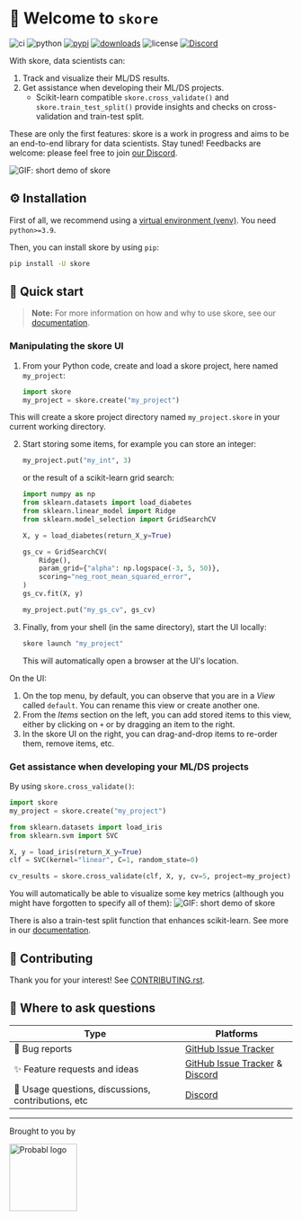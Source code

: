 # 👋 Welcome to `skore`

![ci](https://github.com/probabl-ai/skore/actions/workflows/ci.yml/badge.svg?event=push)
![python](https://img.shields.io/badge/python-3.9%20%7C%203.10%20%7C%203.11%20%7C%203.12-blue?style=flat&logo=python)
[![pypi](https://img.shields.io/pypi/v/skore)](https://pypi.org/project/skore/)
[![downloads](https://static.pepy.tech/badge/skore/month)](https://pepy.tech/projects/skore)
![license](https://img.shields.io/pypi/l/skore)
[![Discord](https://img.shields.io/badge/Discord-%235865F2.svg?logo=discord&logoColor=white)](https://discord.probabl.ai/)

With skore, data scientists can:
1. Track and visualize their ML/DS results.
2. Get assistance when developing their ML/DS projects.
    - Scikit-learn compatible `skore.cross_validate()` and `skore.train_test_split()` provide insights and checks on cross-validation and train-test split.

These are only the first features: skore is a work in progress and aims to be an end-to-end library for data scientists.
Stay tuned! Feedbacks are welcome: please feel free to join [our Discord](https://discord.probabl.ai).

![GIF: short demo of skore](https://media.githubusercontent.com/media/probabl-ai/skore/main/sphinx/_static/images/2024_12_05_skore_demo_comp.gif)

## ⚙️ Installation

First of all, we recommend using a [virtual environment (venv)](https://docs.python.org/3/tutorial/venv.html). You need `python>=3.9`.

Then, you can install skore by using `pip`:
```bash
pip install -U skore
```

## 🚀 Quick start

> **Note:** For more information on how and why to use skore, see our [documentation](https://skore.probabl.ai).

### Manipulating the skore UI

1. From your Python code, create and load a skore project, here named `my_project`:
    ```python
    import skore
    my_project = skore.create("my_project")
    ```
This will create a skore project directory named `my_project.skore` in your current working directory.

2. Start storing some items, for example you can store an integer:
    ```python
    my_project.put("my_int", 3)
    ```
    or the result of a scikit-learn grid search:
    ```python
    import numpy as np
    from sklearn.datasets import load_diabetes
    from sklearn.linear_model import Ridge
    from sklearn.model_selection import GridSearchCV

    X, y = load_diabetes(return_X_y=True)

    gs_cv = GridSearchCV(
        Ridge(),
        param_grid={"alpha": np.logspace(-3, 5, 50)},
        scoring="neg_root_mean_squared_error",
    )
    gs_cv.fit(X, y)

    my_project.put("my_gs_cv", gs_cv)
    ```

3. Finally, from your shell (in the same directory), start the UI locally:
    ```bash
    skore launch "my_project"
    ```
    This will automatically open a browser at the UI's location.

On the UI:
1. On the top menu, by default, you can observe that you are in a _View_ called `default`. You can rename this view or create another one.
2. From the _Items_ section on the left, you can add stored items to this view, either by clicking on `+` or by dragging an item to the right.
3. In the skore UI on the right, you can drag-and-drop items to re-order them, remove items, etc.

### Get assistance when developing your ML/DS projects

By using `skore.cross_validate()`:
```python
import skore
my_project = skore.create("my_project")

from sklearn.datasets import load_iris
from sklearn.svm import SVC

X, y = load_iris(return_X_y=True)
clf = SVC(kernel="linear", C=1, random_state=0)

cv_results = skore.cross_validate(clf, X, y, cv=5, project=my_project)
```
You will automatically be able to visualize some key metrics (although you might have forgotten to specify all of them):
![GIF: short demo of skore](https://media.githubusercontent.com/media/probabl-ai/skore/main/sphinx/_static/images/2024_11_21_cross_val_comp.gif)

There is also a train-test split function that enhances scikit-learn. See more in our [documentation](https://skore.probabl.ai).

## 🔨 Contributing

Thank you for your interest!
See [CONTRIBUTING.rst](https://github.com/probabl-ai/skore/blob/main/CONTRIBUTING.rst).

## 💬 Where to ask questions

| Type                                | Platforms                        |
|-------------------------------------|----------------------------------|
| 🐛 Bug reports                  | [GitHub Issue Tracker]           |
| ✨ Feature requests and ideas      | [GitHub Issue Tracker] & [Discord] |
| 💬 Usage questions, discussions, contributions, etc              | [Discord]   |

[GitHub Issue Tracker]: https://github.com/probabl-ai/skore/issues
[Discord]: https://discord.gg/scBZerAGwW

---

Brought to you by

<a href="https://probabl.ai" target="_blank">
    <img width="120" src="https://sylvaincom.github.io/files/probabl/Logo-orange.png" alt="Probabl logo">
</a>

